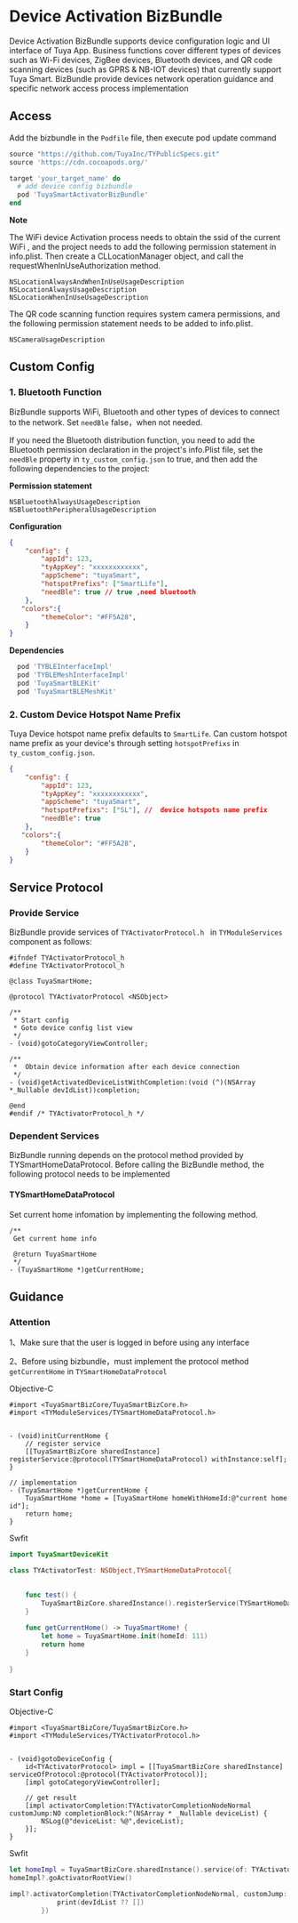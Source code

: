 # Device Activation BizBundle

Device Activation BizBundle supports  device configuration logic and UI interface of Tuya App. Business functions cover different types of devices such as Wi-Fi devices, ZigBee devices, Bluetooth devices, and QR code scanning devices (such as GPRS & NB-IOT devices) that currently support Tuya Smart.  BizBundle provide devices network operation guidance and specific network access process implementation



## Access

Add the bizbundle in  the `Podfile` file, then execute pod update command

```ruby
source "https://github.com/TuyaInc/TYPublicSpecs.git"
source 'https://cdn.cocoapods.org/'

target 'your_target_name' do
  # add device config bizbundle
  pod 'TuyaSmartActivatorBizBundle'
end
```



**Note**

The WiFi device Activation process needs to obtain the  ssid of the current WiFi , and the project needs to add the following permission statement in info.plist. Then create a CLLocationManager object, and call the requestWhenInUseAuthorization method.

```
NSLocationAlwaysAndWhenInUseUsageDescription
NSLocationAlwaysUsageDescription
NSLocationWhenInUseUsageDescription
```



The QR code scanning function requires system camera permissions, and the following permission statement needs to be added to info.plist.

```
NSCameraUsageDescription
```



## Custom Config

### 1. Bluetooth Function

BizBundle supports WiFi, Bluetooth and other types of devices to connect to the network. Set `needBle` false，when not needed. 

If you need the Bluetooth distribution function, you need to add the Bluetooth permission declaration in the project's info.Plist file, set the `needBle`  property in `ty_custom_config.json`  to true, and then add the following dependencies to the project:

**Permission statement**

```
NSBluetoothAlwaysUsageDescription
NSBluetoothPeripheralUsageDescription
```

**Configuration**

```json
{
    "config": {
        "appId": 123,    
        "tyAppKey": "xxxxxxxxxxxx", 
        "appScheme": "tuyaSmart",
        "hotspotPrefixs": ["SmartLife"], 
        "needBle": true // true ,need bluetooth
    },
   "colors":{
        "themeColor": "#FF5A28", 
    }
}
```

**Dependencies**

```ruby
  pod 'TYBLEInterfaceImpl'
  pod 'TYBLEMeshInterfaceImpl'
  pod 'TuyaSmartBLEKit'
  pod 'TuyaSmartBLEMeshKit'
```



### 2. Custom Device Hotspot Name Prefix

Tuya Device hotspot name prefix defaults to `SmartLife`.  Can custom hotspot name prefix as your device's through setting `hotspotPrefixs` in `ty_custom_config.json`.

```json
{
    "config": {
        "appId": 123,    
        "tyAppKey": "xxxxxxxxxxxx", 
        "appScheme": "tuyaSmart",
        "hotspotPrefixs": ["SL"], //  device hotspots name prefix 
        "needBle": true
    },
   "colors":{
        "themeColor": "#FF5A28", 
    }
}

```



## Service Protocol

### Provide Service

BizBundle  provide services of  `TYActivatorProtocol.h ` in `TYModuleServices` component as follows:

```objc
#ifndef TYActivatorProtocol_h
#define TYActivatorProtocol_h

@class TuyaSmartHome;

@protocol TYActivatorProtocol <NSObject>

/**
 * Start config
 * Goto device config list view 
 */
- (void)gotoCategoryViewController;

/**
 *  Obtain device information after each device connection
 */
- (void)getActivatedDeviceListWithCompletion:(void (^)(NSArray *_Nullable devIdList))completion;

@end
#endif /* TYActivatorProtocol_h */

```



### Dependent Services

BizBundle running depends on the protocol method provided by TYSmartHomeDataProtocol. Before calling the BizBundle method, the following protocol needs to be implemented

#### TYSmartHomeDataProtocol

Set current home infomation  by implementing the following method.

```objc
/**
 Get current home info 
 
 @return TuyaSmartHome
 */
- (TuyaSmartHome *)getCurrentHome;
```



## Guidance

### Attention

1、Make sure that the user is logged in before using any interface

2、Before using bizbundle，must  implement the protocol method `getCurrentHome` in `TYSmartHomeDataProtocol`

Objective-C 

```objc
#import <TuyaSmartBizCore/TuyaSmartBizCore.h>
#import <TYModuleServices/TYSmartHomeDataProtocol.h>


- (void)initCurrentHome {
    // register service
    [[TuyaSmartBizCore sharedInstance] registerService:@protocol(TYSmartHomeDataProtocol) withInstance:self];
}

// implementation
- (TuyaSmartHome *)getCurrentHome {
    TuyaSmartHome *home = [TuyaSmartHome homeWithHomeId:@"current home id"];
    return home;
}
```



Swfit 

```swift
import TuyaSmartDeviceKit

class TYActivatorTest: NSObject,TYSmartHomeDataProtocol{

    
    func test() {
        TuyaSmartBizCore.sharedInstance().registerService(TYSmartHomeDataProtocol.self, withInstance: self)
    }
    
    func getCurrentHome() -> TuyaSmartHome! {
        let home = TuyaSmartHome.init(homeId: 111)
        return home
    }
    
}
```



### Start Config

Objective-C 

```objc
#import <TuyaSmartBizCore/TuyaSmartBizCore.h>
#import <TYModuleServices/TYActivatorProtocol.h>


- (void)gotoDeviceConfig {
    id<TYActivatorProtocol> impl = [[TuyaSmartBizCore sharedInstance] serviceOfProtocol:@protocol(TYActivatorProtocol)];
    [impl gotoCategoryViewController];
  
    // get result
    [impl activatorCompletion:TYActivatorCompletionNodeNormal customJump:NO completionBlock:^(NSArray * _Nullable deviceList) {
        NSLog(@"deviceList: %@",deviceList);
    }];
}
```



Swfit 

```swift
let homeImpl = TuyaSmartBizCore.sharedInstance().service(of: TYActivatorProtocol.self) as? TYActivatorProtocol
homeImpl?.goActivatorRootView()

impl?.activatorCompletion(TYActivatorCompletionNodeNormal, customJump: false, completionBlock: { (evIdList:[Any]?) in
            print(devIdList ?? [])
        })
```


